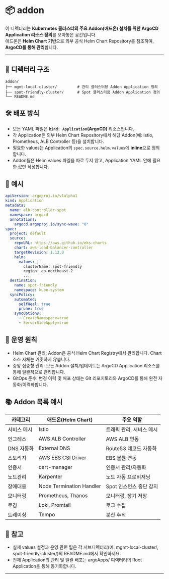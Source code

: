 
# 📦 addon

이 디렉터리는 **Kubernetes 클러스터의 주요 Addon(애드온) 설치를 위한 ArgoCD Application 리소스 정의**를 모아놓은 공간입니다.  
애드온은 **Helm Chart 기반**으로 외부 공식 Helm Chart Repository를 참조하여, **ArgoCD를 통해 관리**합니다.

---

## 📁 디렉터리 구조
```
addon/
├── mgmt-local-cluster/         # 관리 클러스터용 Addon Application 정의
├── spot-friendly-cluster/      # Spot 클러스터용 Addon Application 정의
└── README.md
```

## 🛠️ 배포 방식

- 모든 YAML 파일은 **`kind: Application`(ArgoCD)** 리소스입니다.
- 각 Application은 외부 Helm Chart Repository에서 해당 Addon(예: Istio, Prometheus, ALB Controller 등)을 설치합니다.
- 필요한 values는 Application의 `spec.source.helm.values`에 **inline**으로 정의합니다.
- Addon들은 Helm values 파일을 따로 두지 않고, Application YAML 안에 필요한 값만 작성합니다.


## 📑 예시

```yaml
apiVersion: argoproj.io/v1alpha1
kind: Application
metadata:
  name: alb-controller-spot
  namespace: argocd
  annotations:
    argocd.argoproj.io/sync-wave: "0"
spec:
  project: default
  source:
    repoURL: https://aws.github.io/eks-charts
    chart: aws-load-balancer-controller
    targetRevision: 1.12.0
    helm:
      values: |-
        clusterName: spot-friendly
        region: ap-northeast-2
        ...
  destination:
    name: spot-friendly
    namespace: kube-system
  syncPolicy:
    automated:
      selfHeal: true
      prune: true
    syncOptions:
      - CreateNamespace=true
      - ServerSideApply=true
```




## 🧩 운영 원칙  
- 	Helm Chart 관리: Addon은 공식 Helm Chart Registry에서 관리합니다. Chart 소스 자체는 커밋하지 않습니다.  
- 	중앙 집중형 관리: 모든 Addon 설치/업데이트는 ArgoCD Application 리소스를 통해 일괄적으로 관리합니다.  
- 	GitOps 준수: 변경 이력 및 배포 상태는 Git 리포지토리와 ArgoCD를 통해 완전 자동화/이력화합니다.  

## 📚 Addon 목록 예시

| 카테고리     | 애드온(Helm Chart)            | 주요 역할                   |
| ------------ | ---------------------------- | -------------------------- |
| 서비스 메시  | Istio                        | 트래픽 관리, 서비스 메시    |
| 인그레스     | AWS ALB Controller           | AWS ALB 연동                |
| DNS 자동화   | External DNS                 | Route53 레코드 자동화       |
| 스토리지     | AWS EBS CSI Driver           | EBS 볼륨 연동               |
| 인증서       | cert-manager                 | 인증서 관리/자동화          |
| 노드관리     | Karpenter                    | 노드 자동 프로비저닝        |
| 장애대응     | Node Termination Handler     | Spot 인스턴스 중단 감지     |
| 모니터링     | Prometheus, Thanos           | 모니터링, 장기 저장         |
| 로깅         | Loki, Promtail               | 로그 수집                   |
| 트레이싱     | Tempo                        | 분산 추적                   |

## 📄 참고  
- 실제 values 설정과 운영 관련 팁은 각 서브디렉터리(예: mgmt-local-cluster/, spot-friendly-cluster/)의 README.md에서 확인하세요.  
- 전체 Application의 관리 및 일괄 배포는 argoApps/ 디렉터리의 Root Application을 통해 동기화합니다.  

---